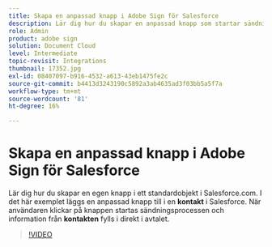 ```yaml
---
title: Skapa en anpassad knapp i Adobe Sign för Salesforce
description: Lär dig hur du skapar en anpassad knapp som startar sändningsprocessen och fyller i ett avtal automatiskt
role: Admin
product: adobe sign
solution: Document Cloud
level: Intermediate
topic-revisit: Integrations
thumbnail: 17352.jpg
exl-id: 08407097-b916-4532-a613-43eb1475fe2c
source-git-commit: b4413d3243190c5892a3ab4635ad3f03bb5a5f7a
workflow-type: tm+mt
source-wordcount: '81'
ht-degree: 16%

---
```


# Skapa en anpassad knapp i Adobe Sign för Salesforce

Lär dig hur du skapar en egen knapp i ett standardobjekt i Salesforce.com. I det här exemplet läggs en anpassad knapp till i en **kontakt** i Salesforce. När användaren klickar på knappen startas sändningsprocessen och information från **kontakten** fylls i direkt i avtalet.

>[!VIDEO](https://video.tv.adobe.com/v/17352?hidetitle=true)
